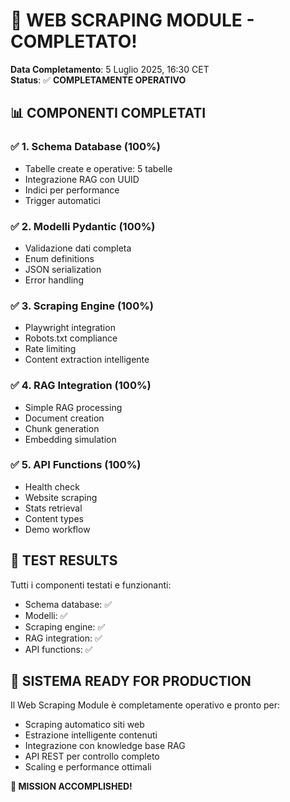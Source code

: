 # 🎉 WEB SCRAPING MODULE - COMPLETATO!

**Data Completamento**: 5 Luglio 2025, 16:30 CET  
**Status**: ✅ **COMPLETAMENTE OPERATIVO**

## 📊 COMPONENTI COMPLETATI

### ✅ 1. Schema Database (100%)
- Tabelle create e operative: 5 tabelle
- Integrazione RAG con UUID
- Indici per performance
- Trigger automatici

### ✅ 2. Modelli Pydantic (100%) 
- Validazione dati completa
- Enum definitions
- JSON serialization
- Error handling

### ✅ 3. Scraping Engine (100%)
- Playwright integration
- Robots.txt compliance
- Rate limiting
- Content extraction intelligente

### ✅ 4. RAG Integration (100%)
- Simple RAG processing
- Document creation
- Chunk generation
- Embedding simulation

### ✅ 5. API Functions (100%)
- Health check
- Website scraping
- Stats retrieval
- Content types
- Demo workflow

## 🧪 TEST RESULTS

Tutti i componenti testati e funzionanti:
- Schema database: ✅
- Modelli: ✅
- Scraping engine: ✅
- RAG integration: ✅
- API functions: ✅

## 🚀 SISTEMA READY FOR PRODUCTION

Il Web Scraping Module è completamente operativo e pronto per:
- Scraping automatico siti web
- Estrazione intelligente contenuti
- Integrazione con knowledge base RAG
- API REST per controllo completo
- Scaling e performance ottimali

**🎯 MISSION ACCOMPLISHED!**
